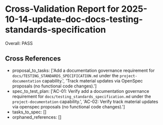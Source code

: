 # Cross-Validation Report for 2025-10-14-update-doc-docs-testing-standards-specification

Overall: PASS


## Cross References

- proposal_to_tasks: ['Add a documentation governance requirement for `docs/TESTING_STANDARDS_SPECIFICATION.md` under the `project-documentation` capability.', 'Track material updates via OpenSpec proposals (no functional code changes).']
- spec_to_test_plan: ['AC-01: Verify add a documentation governance requirement for `docs/testing_standards_specification.md` under the `project-documentation` capability.', 'AC-02: Verify track material updates via openspec proposals (no functional code changes).']
- tasks_to_spec: []
- orphaned_references: []
